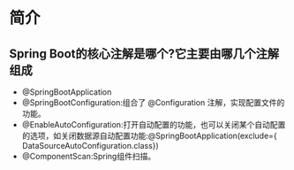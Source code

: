 # 简介
## Spring Boot的核心注解是哪个?它主要由哪几个注解组成
- @SpringBootApplication
- @SpringBootConfiguration:组合了 @Configuration 注解，实现配置文件的功能。 
- @EnableAutoConfiguration:打开自动配置的功能，也可以关闭某个自动配置的选项，如关闭数据源自动配置功能:@SpringBootApplication(exclude={ DataSourceAutoConfiguration.class})
- @ComponentScan:Spring组件扫描。
